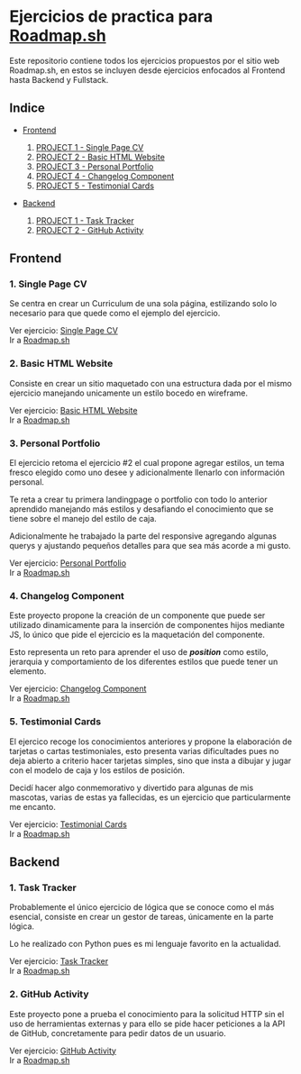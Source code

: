 # Ejercicios de practica para [Roadmap.sh](https://roadmap.sh/)
Este repositorio contiene todos los ejercicios propuestos por el sitio web Roadmap.sh, en estos se incluyen desde ejercicios enfocados al Frontend hasta Backend y Fullstack.

## Indice
- [Frontend](#frontend)
    1. [PROJECT 1 - Single Page CV](#1-single-page-cv)
    2. [PROJECT 2 - Basic HTML Website](#2-basic-html-website)
    3. [PROJECT 3 - Personal Portfolio](#3-personal-portfolio)
    4. [PROJECT 4 - Changelog Component](#4-changelog-component)
    5. [PROJECT 5 - Testimonial Cards](#5-testimonial-cards)

- [Backend](#backend)
    1. [PROJECT 1 - Task Tracker](#1-task-tracker)
    2. [PROJECT 2 - GitHub Activity](#2-github-activity)

## Frontend
### 1. Single Page CV
Se centra en crear un Curriculum de una sola página, estilizando solo lo necesario para que quede como el ejemplo del ejercicio.

Ver ejercicio: [Single Page CV](https://github.com/CharlieH52/roadmap.sh/tree/main/Frontend/001-Single-Page-CV)  
Ir a [Roadmap.sh](https://roadmap.sh/projects/single-page-cv)

### 2. Basic HTML Website
Consiste en crear un sitio maquetado con una estructura dada por el mismo ejercicio manejando unicamente un estilo bocedo en wireframe.

Ver ejercicio: [Basic HTML Website](https://github.com/CharlieH52/roadmap.sh/tree/main/Frontend/002-Basic-HTML-Website)  
Ir a [Roadmap.sh](https://roadmap.sh/projects/basic-html-website)

### 3. Personal Portfolio
El ejercicio retoma el ejercicio #2 el cual propone agregar estilos, un tema fresco elegido como uno desee y adicionalmente llenarlo con información personal.

Te reta a crear tu primera landingpage o portfolio con todo lo anterior aprendido manejando más estilos y desafiando el conocimiento que se tiene sobre el manejo del estilo de caja.

Adicionalmente he trabajado la parte del responsive agregando algunas querys y ajustando pequeños detalles para que sea más acorde a mi gusto.

Ver ejercicio: [Personal Portfolio](https://github.com/CharlieH52/roadmap.sh/tree/main/Frontend/003-Personal-Portfolio)  
Ir a [Roadmap.sh](https://roadmap.sh/projects/portfolio-website)

### 4. Changelog Component
Este proyecto propone la creación de un componente que puede ser utilizado dinamicamente para la inserción de componentes hijos mediante JS, lo único que pide el ejercicio es la maquetación del componente.

Esto representa un reto para aprender el uso de ***position*** como estilo, jerarquia y comportamiento de los diferentes estilos que puede tener un elemento. 

Ver ejercicio: [Changelog Component](https://github.com/CharlieH52/roadmap.sh/tree/main/Frontend/004-Changelog-Component)  
Ir a [Roadmap.sh](https://roadmap.sh/projects/changelog-component)

### 5. Testimonial Cards
El ejercico recoge los conocimientos anteriores y propone la elaboración de tarjetas o cartas testimoniales, esto presenta varias dificultades pues no deja abierto a criterio hacer tarjetas simples, sino que insta a dibujar y jugar con el modelo de caja y los estilos de posición.

Decidí hacer algo conmemorativo y divertido para algunas de mis mascotas, varias de estas ya fallecidas, es un ejercicio que particularmente me encanto.

Ver ejercicio: [Testimonial Cards](https://github.com/CharlieH52/roadmap.sh/tree/main/Frontend/005-Testimonial-Cards)  
Ir a [Roadmap.sh](https://roadmap.sh/projects/testimonial-cards)

## Backend
### 1. Task Tracker
Probablemente el único ejercicio de lógica que se conoce como el más esencial, consiste en crear un gestor de tareas, únicamente en la parte lógica.

Lo he realizado con Python pues es mi lenguaje favorito en la actualidad.

Ver ejercicio: [Task Tracker](https://github.com/CharlieH52/roadmap.sh/tree/main/Backend/001-Task-Tracker)  
Ir a [Roadmap.sh](https://roadmap.sh/projects/task-tracker)

### 2. GitHub Activity
Este proyecto pone a prueba el conocimiento para la solicitud HTTP sin el uso de herramientas externas y para ello se pide hacer peticiones a la API de GitHub, concretamente para pedir datos de un usuario.

Ver ejercicio: [GitHub Activity](https://github.com/CharlieH52/roadmap.sh/tree/main/Backend/002-GitHub-Activity)  
Ir a [Roadmap.sh](https://roadmap.sh/projects/github-user-activity)
